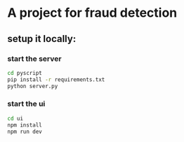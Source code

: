 # A project for fraud detection
 
## setup it locally:

### start the server
  ```bash
  cd pyscript
  pip install -r requirements.txt
  python server.py
  ```
### start the ui
  ```bash
  cd ui
  npm install
  npm run dev
  ```
